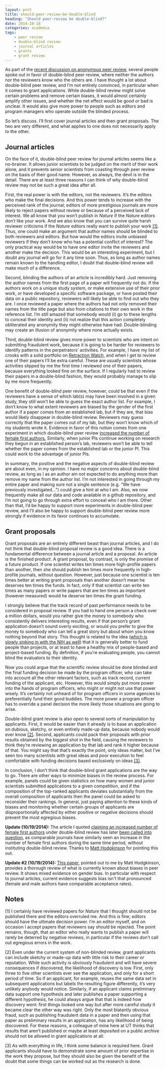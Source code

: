 ```yaml
---
layout: post
title: should-peer-review-be-double-blind
heading: "Should peer-review be double-blind?"
date: 2014-10-18
categories: academia
tags:
    - peer review
    - double-blind review
    - journal articles
    - grants
    - grant review
---
```

As part of the [recent discussion on anonymous peer review,](/blog/2014/10/12/in-defense-of-anonymous-peer-review) several people spoke out in favor of double-blind peer review, where neither the authors nor the reviewers know who the others are. I have thought a lot about double-blind peer review, and I’m not entirely convinced, in particular when it comes to grant applications. While double-blind review might solve certain problems and remove certain biases, it would almost certainly amplify other issues, and whether the net effect would be good or bad is unclear. It would also give more power to people such as editors and program managers who operate outside the blinded process. 

<!--more-->

So let’s discuss. I’ll first cover journal articles and then grant proposals. The two are very different, and what applies to one does not necessarily apply to the other.

## Journal articles
On the face of it, double-blind peer review for journal articles seems like a no-brainer. It allows junior scientists to be judged on the merit of their work alone, and it prevents senior scientists from coasting through peer review on the basis of their good name. However, as always, the devil is in the detail. There are at least three reasons I can think of why double-blind review may not be such a great idea after all.

First, the real power is with the editors, not the reviewers. It’s the editors who make the final decisions. And this power tends to increase with the perceived rank of the journal; editors of more prestigious journals are more likely to reject papers without review or because of a perceived lack of interest. We all know that you won’t publish in *Nature* if the *Nature* editors don’t like your work. And we also know that you can survive quite harsh reviewer criticisms if the *Nature* editors really want to publish your work [[1]](#note1). Thus, one could make an argument that author names should be blinded to both reviewers and editors. But how would the editors invite unbiased reviewers if they don’t know who has a potential conflict of interest? The only practical way would be to have one editor invite the reviewers and another make the decision. This would be an interesting experiment, but I doubt any journal will go for it any time soon. Thus, as long as author names remain known to the handling editor, I doubt that double-blind review will make much of a difference.

Second, blinding the authors of an article is incredibly hard. Just removing the author names from the first page of a paper will frequently not do. If the authors work on a unique study system, or make extensive use of their prior work, or have developed a specific software package, or have posted their data on a public repository, reviewers will likely be able to find out who they are. I once reviewed a paper where the authors had not only removed their names from the title page but also from citations to their own work in the reference list. I’m still amazed that somebody would (i) go to these lengths to conceal their identity and (ii) not realize that this action completely obliterated any anonymity they might otherwise have had. Double-blinding may create an illusion of anonymity where none actually exists.

Third, double-blind review gives more power to scientists who are intent on submitting fraudulent work, because it is going to be harder for reviewers to identify patterns in the perpetrators’ activities. For example, I have my list of crooks with a solid portfolio on [Retraction Watch,](http://retractionwatch.com/) and when I get to review one of their papers I’ll be extra careful. These are usually scientists whose activities slipped by me the first time I reviewed one of their papers, because everything looked fine on the surface. If I regularly had to review their papers in a double-blind fashion, they would probably manage to slip by me more frequently.

One benefit of double-blind peer review, however, could be that even if the reviewers have a sense of which lab(s) may have been involved in a given study, they still won’t be able to guess the exact author list. For example, I don’t know to what extent reviewers are biased by the gender of the first author if a paper comes from an established lab, but if they are, that bias would likely disappear in double-blind review. Reviewers may guess correctly that the paper comes out of my lab, but they won’t know which of my students wrote it. Evidence in favor of this notion comes from one experiment in which double-blind peer review [increased the number of female first authors.](http://blogs.nature.com/peer-to-peer/2008/01/doubleblind_peer_review_reveal.html) Similarly, when junior PIs continue working on research they begun in an established person’s lab, reviewers won’t be able to tell whether the paper comes from the established lab or the junior PI. This could work to the advantage of junior PIs.

In summary, the positive and the negative aspects of double-blind review are about even, in my opinion. I have no major concerns about double-blind review, as long as I as an author am not expected to do anything more than remove my name from the author list. I’m not interested in going through my entire paper and making sure not a single sentence (e.g. “We have previously investigated…”) could give a hint at who I am. Also, we now frequently make all our data and code available in a github repository, and I’m not going to go through extra effort to conceal who I am there. Other than that, I’d be happy to support more experiments in double-blind peer review, and I’ll also be happy to support double-blind peer review more strongly if evidence in its favor continues to accumulate.

## Grant proposals

Grant proposals are an entirely different beast than journal articles, and I do not think that double-blind proposal review is a good idea.  There is a fundamental difference between a journal article and a proposal. An article is the finished product. A grant proposal, by contrast, is only the promise of a future product. If one scientist writes ten times more high-profile papers than another, then she should publish ten times more frequently in high-profile journals, without question. However, just because one scientist is ten times better at writing grant proposals than another doesn’t mean he deserves ten times the funds. In fact, only if that scientist can write ten times as many papers or write papers that are ten times as important (however measured) would he deserve ten times the grant funding.

I strongly believe that the track record of past performance needs to be considered in proposal review. If you had to hand one person a check over a million dollars, would you rather give the money to somebody who consistently delivers interesting results, even if that person’s grant application doesn’t sound overly exciting, or would you prefer to give the money to somebody who can tell a great story but about whom you know nothing beyond that story. This thought is related to the idea ([which is slowly sinking in with the NIH as well](http://loop.nigms.nih.gov/2014/07/comment-on-proposed-pilot-to-support-nigms-investigators-overall-research-programs/)) that it is generally better to fund people than projects, or at least to have a healthy mix of people-based and project-based funding. By definition, if you’re evaluating people, you cannot blind the evaluators to their identity.

Now you could argue that the scientific review should be done blinded and the final funding decision be made by the program officer, who can take into account all the other relevant factors, such as track record, current funding of the applicant, etc. However, this would simply put more power into the hands of program officers, who might or might not use that power wisely. It’s certainly not unheard of for program officers in some agencies to preferentially fund their good buddies. The more power a program officer has to override a panel decision the more likely those situations are going to arise. 

Double-blind grant review is also open to several sorts of manipulation by applicants. First, it would be easier than it already is to base an application on dubious, sketchy, or even entirely made-up data, because nobody would ever know [[2]](#note2). Second, applicants could pack their proposals with prior results obtained by the biggest shot in the field, causing the  reviewers to think they’re reviewing an application by that lab and rank it higher because of that. You might say that that’s exactly the point, only ideas matter, but I’ve seen too many scientists with great ideas and poor execution to feel comfortable with funding decisions based exclusively on ideas [[3]](#note3).

In conclusion, I don’t think that double-blind grant applications are the way to go. There are other ways to minimize biases in the review process. For example, panels could be given statistics on how many women and junior scientists submitted applications to a given competition, and if the composition of the top-ranked applicants deviates substantially from the overall composition of applicants then the panel could be asked to reconsider their rankings. In general, just paying attention to these kinds of biases and monitoring whether certain groups of applicants are disproportionally affected by either positive or negative decisions should prevent the most egregious biases.  

**Update (10/19/2014):** The article I quoted [claiming an increased number of female first authors](http://blogs.nature.com/peer-to-peer/2008/01/doubleblind_peer_review_reveal.html) under double-blind review has later [been called into question,](http://www.nature.com/news/2008/080604/full/453711c.html) as comparable journals have similarly seen an increase in the number of female first authors during the same time period, without instituting double-blind review. Thanks to [Matt Hodgkinson](https://twitter.com/mattjhodgkinson) for pointing this out.

**Update #2 (10/19/2014):** [This paper,](http://onlinelibrary.wiley.com/doi/10.1002/asi.22784/full) pointed out to me by Matt Hodgkinson, provides a thorough review of what is currently known about biases in peer review. It shows mixed evidence on gender bias. In particular with respect to journal articles, current evidence suggests bias isn't that pronounced (female and male authors have comparable acceptance rates).

## Notes
[1]<a id="note1"></a> I certainly have reviewed papers for *Nature* that I thought should not be published there and the editors overruled me. And this is fine; editors should have the ultimate decision power. I’m an editor myself, and on occasion I accept papers that reviewers say should be rejected. The point remains, though, that an editor who really wants to publish a paper will rarely be deterred by negative reviews, in particular if the reviews don’t call out egregious errors in the work.

[2]<a id="note2"></a> Even under the current system of non-blinded review, grant applicants can include sketchy or made-up data with little risk to their career or reputation. While such activity is obviously fraudulent and will have severe consequences if discovered, the likelihood of discovery is low. First, only three to five other scientists ever see the application, and only for a short period of time. So if an applicant, for example, reuses the same data set in subsequent applications but labels the resulting figure differently, it’s very unlikely anybody would notice. Similarly, if an applicant claims preliminary data support one hypothesis and later publishes a paper supporting a different hypothesis, he could always argue that that is indeed how discovery went: first things looked one way but after more careful study it became clear the other way was right. Only the most blatantly obvious fraud, such as publishing fraudulent data in a paper and then using that paper as preliminary results in an application, has any likelihood of being discovered. For these reasons, a colleague of mine here at UT thinks that results that aren’t published or maybe at least deposited on a public archive should not be allowed in grant applications at all.

[3]<a id="note3"></a> As with everything in life, I think some balance is required here. Grant applicants should have to demonstrate some amount of prior expertise in the work they propose, but they should also be given the benefit of the doubt that some things can be worked out as the research is done.

